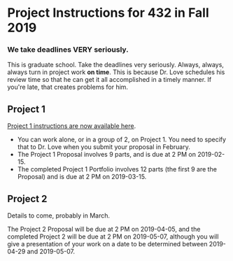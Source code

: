 # Project Instructions for 432 in Fall 2019

### We take deadlines VERY seriously.

This is graduate school. Take the deadlines very seriously. Always, always, always turn in project work **on time**. This is because Dr. Love schedules his review time so that he can get it all accomplished in a timely manner. If you're late, that creates problems for him.

## Project 1

[Project 1 instructions are now available here](https://github.com/THOMASELOVE/2019-432/tree/master/projects/project1). 

- You can work alone, or in a group of 2, on Project 1. You need to specify that to Dr. Love when you submit your proposal in February.
- The Project 1 Proposal involves 9 parts, and is due at 2 PM on 2019-02-15.
- The completed Project 1 Portfolio involves 12 parts (the first 9 are the Proposal) and is due at 2 PM on 2019-03-15.

## Project 2

Details to come, probably in March. 

The Project 2 Proposal will be due at 2 PM on 2019-04-05, and the completed Project 2 will be due at 2 PM on 2019-05-07, although you will give a presentation of your work on a date to be determined between 2019-04-29 and 2019-05-07.

